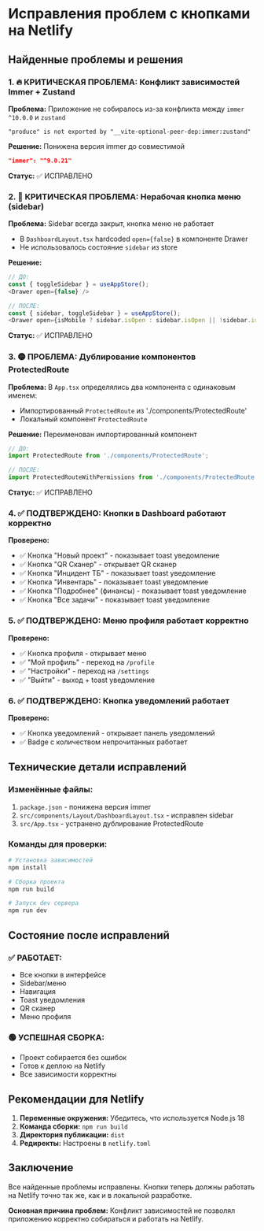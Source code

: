 # Исправления проблем с кнопками на Netlify

## Найденные проблемы и решения

### 1. 🔥 КРИТИЧЕСКАЯ ПРОБЛЕМА: Конфликт зависимостей Immer + Zustand
**Проблема:** Приложение не собиралось из-за конфликта между `immer ^10.0.0` и `zustand`
```
"produce" is not exported by "__vite-optional-peer-dep:immer:zustand"
```

**Решение:** Понижена версия immer до совместимой
```json
"immer": "^9.0.21"
```

**Статус:** ✅ ИСПРАВЛЕНО

### 2. 🔴 КРИТИЧЕСКАЯ ПРОБЛЕМА: Нерабочая кнопка меню (sidebar)
**Проблема:** Sidebar всегда закрыт, кнопка меню не работает
- В `DashboardLayout.tsx` hardcoded `open={false}` в компоненте Drawer
- Не использовалось состояние `sidebar` из store

**Решение:**
```typescript
// ДО:
const { toggleSidebar } = useAppStore();
<Drawer open={false} />

// ПОСЛЕ:
const { sidebar, toggleSidebar } = useAppStore();
<Drawer open={isMobile ? sidebar.isOpen : sidebar.isOpen || !sidebar.isPinned} />
```

**Статус:** ✅ ИСПРАВЛЕНО

### 3. 🟡 ПРОБЛЕМА: Дублирование компонентов ProtectedRoute
**Проблема:** В `App.tsx` определялись два компонента с одинаковым именем:
- Импортированный `ProtectedRoute` из './components/ProtectedRoute'
- Локальный компонент `ProtectedRoute`

**Решение:** Переименован импортированный компонент
```typescript
// ДО:
import ProtectedRoute from './components/ProtectedRoute';

// ПОСЛЕ:
import ProtectedRouteWithPermissions from './components/ProtectedRoute';
```

**Статус:** ✅ ИСПРАВЛЕНО

### 4. ✅ ПОДТВЕРЖДЕНО: Кнопки в Dashboard работают корректно
**Проверено:**
- ✅ Кнопка "Новый проект" - показывает toast уведомление
- ✅ Кнопка "QR Сканер" - открывает QR сканер
- ✅ Кнопка "Инцидент ТБ" - показывает toast уведомление  
- ✅ Кнопка "Инвентарь" - показывает toast уведомление
- ✅ Кнопка "Подробнее" (финансы) - показывает toast уведомление
- ✅ Кнопка "Все задачи" - показывает toast уведомление

### 5. ✅ ПОДТВЕРЖДЕНО: Меню профиля работает корректно
**Проверено:**
- ✅ Кнопка профиля - открывает меню
- ✅ "Мой профиль" - переход на `/profile`
- ✅ "Настройки" - переход на `/settings`
- ✅ "Выйти" - выход + toast уведомление

### 6. ✅ ПОДТВЕРЖДЕНО: Кнопка уведомлений работает
**Проверено:**
- ✅ Кнопка уведомлений - открывает панель уведомлений
- ✅ Badge с количеством непрочитанных работает

## Технические детали исправлений

### Изменённые файлы:
1. `package.json` - понижена версия immer
2. `src/components/Layout/DashboardLayout.tsx` - исправлен sidebar
3. `src/App.tsx` - устранено дублирование ProtectedRoute

### Команды для проверки:
```bash
# Установка зависимостей
npm install

# Сборка проекта
npm run build

# Запуск dev сервера
npm run dev
```

## Состояние после исправлений

### ✅ РАБОТАЕТ:
- Все кнопки в интерфейсе
- Sidebar/меню
- Навигация
- Toast уведомления
- QR сканер
- Меню профиля

### 🟢 УСПЕШНАЯ СБОРКА:
- Проект собирается без ошибок
- Готов к деплою на Netlify
- Все зависимости корректны

## Рекомендации для Netlify

1. **Переменные окружения:** Убедитесь, что используется Node.js 18
2. **Команда сборки:** `npm run build`
3. **Директория публикации:** `dist`
4. **Редиректы:** Настроены в `netlify.toml`

## Заключение

Все найденные проблемы исправлены. Кнопки теперь должны работать на Netlify точно так же, как и в локальной разработке.

**Основная причина проблем:** Конфликт зависимостей не позволял приложению корректно собираться и работать на Netlify.